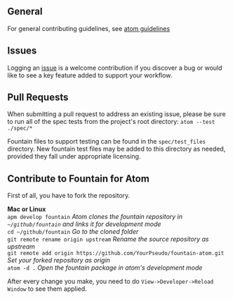 ## General
For general contributing guidelines, see [atom guidelines](https://github.com/atom/atom/blob/master/CONTRIBUTING.md)

## Issues
Logging an [issue](https://github.com/superlou/fountain-atom/issues) is a welcome contribution if you discover a bug or would like to see a key feature added to support your workflow.

## Pull Requests
When submitting a pull request to address an existing issue, please be sure to run all of the spec tests from the project's root directory: `atom --test ./spec/*`

Fountain files to support testing can be found in the `spec/test_files` directory.  New fountain test files may be added to this directory as needed, provided they fall under appropriate licensing.

## Contribute to Fountain for Atom
First of all, you have to fork the repository.  

**Mac or Linux**  
`apm develop fountain` *Atom clones the fountain repository in `~/github/fountain` and links it for development mode*  
`cd ~/github/fountain` *Go to the cloned folder*  
`git remote rename origin upstream` *Rename the source repository as upstream*  
`git remote add origin https://github.com/YourPseudo/fountain-atom.git` *Set your forked repository as origin*     
`atom -d .` *Open the fountain package in atom's development mode*

After every change you make, you need to do `View->Developer->Reload Window` to see them applied.
